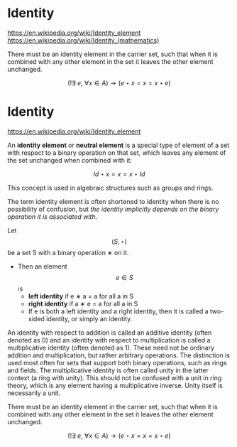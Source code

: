 # Identity

https://en.wikipedia.org/wiki/Identity_element
https://en.wikipedia.org/wiki/Identity_(mathematics)


There must be an identity element in the carrier set, such that when it is combined with any other element in the set it leaves the other element unchanged.

$$(!\exists\ e,\ \forall x \in A) \to (e \star x = x = x \star e)$$

# Identity

https://en.wikipedia.org/wiki/Identity_element

An **identity element** or **neutral element** is a special type of element of a set with respect to a binary operation on that set, which leaves any element of the set unchanged when combined with it:

$$Id \star x = x = x \star Id$$

This concept is used in algebraic structures such as groups and rings.

The term identity element is often shortened to identity when there is no possibility of confusion, but *the identity implicitly depends on the binary operation it is associated with*.

Let $$(S, \star)$$ be a set S with a binary operation ∗ on it.
- Then an element $$e \in S$$ is 
  - **left identity** if e ∗ a = a for all a in S
  - **right identity** if a ∗ e = a for all a in S
  - If e is both a left identity and a right identity, then it is called a two-sided identity, or simply an identity.

An identity with respect to addition is called an additive identity (often denoted as 0) and an identity with respect to multiplication is called a multiplicative identity (often denoted as 1). These need not be ordinary addition and multiplication, but rather arbitrary operations. The distinction is used most often for sets that support both binary operations, such as rings and fields. The multiplicative identity is often called unity in the latter context (a ring with unity). This should not be confused with a unit in ring theory, which is any element having a multiplicative inverse. Unity itself is necessarily a unit.




There must be an identity element in the carrier set, such that when it is combined with any other element in the set it leaves the other element unchanged.

$$(!\exists\ e,\ \forall x \in A) \to (e \star x = x = x \star e)$$
